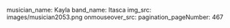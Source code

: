 musician_name: Kayla
band_name: Itasca
img_src: images/musician2053.png
onmouseover_src: 
pagination_pageNumber: 467